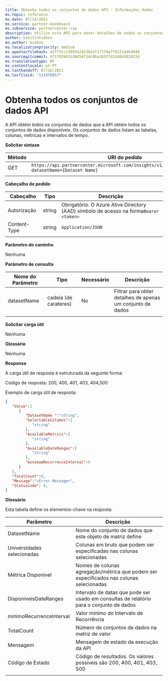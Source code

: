 ```yaml
---
title: Obtenha todos os conjuntos de dados API - Informações dados
ms.topic: reference
ms.date: 07/14/2021
ms.service: partner-dashboard
ms.subservice: partnercenter-csp
description: Utilize esta API para obter detalhes de todos os conjuntos de dados disponíveis em insights do Partner Center.
author: kshitishsahoo
ms.author: ksahoo
ms.localizationpriority: medium
ms.openlocfilehash: 42ff7cc1f097e2423be5f1f7f9a7f62214d64949
ms.sourcegitcommit: 4f1702683336d54f24c0ba283f7d13dda581923d
ms.translationtype: MT
ms.contentlocale: pt-PT
ms.lasthandoff: 07/16/2021
ms.locfileid: "114376957"
---
```

# <a name="get-all-datasets-api"></a>Obtenha todos os conjuntos de dados API

A API obtém todos os conjuntos de dados que a API obtém todos os conjuntos de dados disponíveis. Os conjuntos de dados listam as tabelas, colunas, métricas e intervalos de tempo.

**Solicitar sintaxe**

|    Método    |    URI do pedido    |
|    ----    |    ----    |
|    GET    |    `https://api.partnercenter.microsoft.com/insights/v1/mpn/ScheduledDataset?datasetName={Dataset Name}`     |
|        |        |

**Cabeçalho de pedido**

|    Cabeçalho    |    Tipo    |    Descrição    |
|    ----    |    ----    |    ----    |
|    Autorização    |    string    |    Obrigatório. O Azure Ative Directory (AAD) símbolo de acesso na forma`Bearer <token>`    |
|    Content-Type    |    string    |    `Application/JSON`    |
|        |        |        |

**Parâmetro do caminho**

Nenhuma

**Parâmetro de consulta**

|    Nome do Parâmetro    |    Tipo    |    Necessário    |    Descrição    |
|    ----    |    ----    |    ----    |    ----    |
|    datasetName    |    cadeia (de carateres)    |    No    |    Filtrar para obter detalhes de apenas um conjunto de dados    |
|        |        |        |        |

**Solicitar carga útil**

Nenhuma

**Glossário**

Nenhuma

**Response**

A carga útil de resposta é estruturada da seguinte forma:

Código de resposta: 200, 400, 401, 403, 404,500

Exemplo de carga útil de resposta:

```json
{ 
   "Value":[ 
      { 
         "DatasetName ":"string", 
         "SelectableColumns":[ 
            "string" 
         ], 
         "AvailableMetrics":[ 
            "string" 
         ], 
         "AvailableDateRanges":[ 
            "string" 
         ], 
         "minimumRecurrenceInterval":0 
      } 
   ], 
   "TotalCount":0, 
   "Message":"<Error Message>", 
   "StatusCode": 0, 
} 
```

**Glossário**

Esta tabela define os elementos-chave na resposta:

|    Parâmetro    |    Descrição    |
|    ----    |    ----    |
|    DatasetName     |    Nome do conjunto de dados que este objeto de matriz define     |
|    Universidades selecionadas     |    Colunas em bruto que podem ser especificadas nas colunas selecionadas     |
|    Métrica Disponível     |    Nomes de colunas agregação/métrica que podem ser especificados nas colunas selecionadas     |
|    DisponíveisDateRanges     |    Intervalo de datas que pode ser usado em consultas de relatório para o conjunto de dados     |
|    mínimoRecurrenceInterval     |    Valor mínimo do Intervalo de Recorrência     |
|    TotalCount     |    Número de conjuntos de dados na matriz de valor     |
|    Mensagem     |    Mensagem de estado da execução da API     |
|    Código de Estado     |    Código de resultados. Os valores possíveis são 200, 400, 401, 403, 500     |
|        |        |
